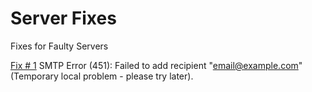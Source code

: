 # Server Fixes
Fixes for Faulty Servers

[Fix # 1](https://forum.vestacp.com/viewtopic.php?f=12&t=20129) SMTP Error (451): Failed to add recipient "email@example.com" (Temporary local problem - please try later).
